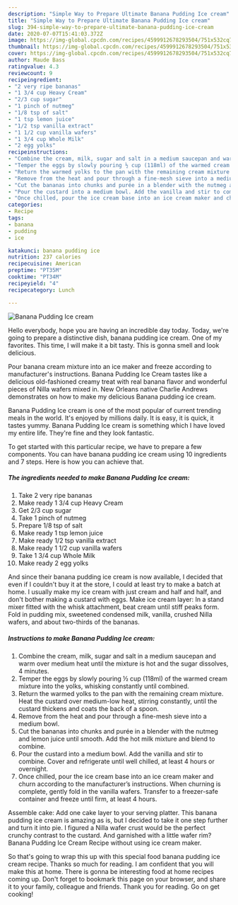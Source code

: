 ```yaml
---
description: "Simple Way to Prepare Ultimate Banana Pudding Ice cream"
title: "Simple Way to Prepare Ultimate Banana Pudding Ice cream"
slug: 394-simple-way-to-prepare-ultimate-banana-pudding-ice-cream
date: 2020-07-07T15:41:03.372Z
image: https://img-global.cpcdn.com/recipes/4599912678293504/751x532cq70/banana-pudding-ice-cream-recipe-main-photo.jpg
thumbnail: https://img-global.cpcdn.com/recipes/4599912678293504/751x532cq70/banana-pudding-ice-cream-recipe-main-photo.jpg
cover: https://img-global.cpcdn.com/recipes/4599912678293504/751x532cq70/banana-pudding-ice-cream-recipe-main-photo.jpg
author: Maude Bass
ratingvalue: 4.3
reviewcount: 9
recipeingredient:
- "2 very ripe bananas"
- "1 3/4 cup Heavy Cream"
- "2/3 cup sugar"
- "1 pinch of nutmeg"
- "1/8 tsp of salt"
- "1 tsp lemon juice"
- "1/2 tsp vanilla extract"
- "1 1/2 cup vanilla wafers"
- "1 3/4 cup Whole Milk"
- "2 egg yolks"
recipeinstructions:
- "Combine the cream, milk, sugar and salt in a medium saucepan and warm over medium heat until the mixture is hot and the sugar dissolves, 4 minutes."
- "Temper the eggs by slowly pouring ½ cup (118ml) of the warmed cream mixture into the yolks, whisking constantly until combined."
- "Return the warmed yolks to the pan with the remaining cream mixture. Heat the custard over medium-low heat, stirring constantly, until the custard thickens and coats the back of a spoon."
- "Remove from the heat and pour through a fine-mesh sieve into a medium bowl."
- "Cut the bananas into chunks and purée in a blender with the nutmeg and lemon juice until smooth. Add the hot milk mixture and blend to combine."
- "Pour the custard into a medium bowl. Add the vanilla and stir to combine. Cover and refrigerate until well chilled, at least 4 hours or overnight."
- "Once chilled, pour the ice cream base into an ice cream maker and churn according to the manufacturer’s instructions. When churning is complete, gently fold in the vanilla wafers. Transfer to a freezer-safe container and freeze until firm, at least 4 hours."
categories:
- Recipe
tags:
- banana
- pudding
- ice

katakunci: banana pudding ice 
nutrition: 237 calories
recipecuisine: American
preptime: "PT35M"
cooktime: "PT34M"
recipeyield: "4"
recipecategory: Lunch

---
```



![Banana Pudding Ice cream](https://img-global.cpcdn.com/recipes/4599912678293504/751x532cq70/banana-pudding-ice-cream-recipe-main-photo.jpg)

Hello everybody, hope you are having an incredible day today. Today, we're going to prepare a distinctive dish, banana pudding ice cream. One of my favorites. This time, I will make it a bit tasty. This is gonna smell and look delicious.

Pour banana cream mixture into an ice maker and freeze according to manufacturer&#39;s instructions. Banana Pudding Ice Cream tastes like a delicious old-fashioned creamy treat with real banana flavor and wonderful pieces of Nilla wafers mixed in. New Orleans native Charlie Andrews demonstrates on how to make my delicious Banana pudding ice cream.

Banana Pudding Ice cream is one of the most popular of current trending meals in the world. It's enjoyed by millions daily. It is easy, it is quick, it tastes yummy. Banana Pudding Ice cream is something which I have loved my entire life. They're fine and they look fantastic.


To get started with this particular recipe, we have to prepare a few components. You can have banana pudding ice cream using 10 ingredients and 7 steps. Here is how you can achieve that.

<!--inarticleads1-->

##### The ingredients needed to make Banana Pudding Ice cream:

1. Take 2 very ripe bananas
1. Make ready 1 3/4 cup Heavy Cream
1. Get 2/3 cup sugar
1. Take 1 pinch of nutmeg
1. Prepare 1/8 tsp of salt
1. Make ready 1 tsp lemon juice
1. Make ready 1/2 tsp vanilla extract
1. Make ready 1 1/2 cup vanilla wafers
1. Take 1 3/4 cup Whole Milk
1. Make ready 2 egg yolks


And since their banana pudding ice cream is now available, I decided that even if I couldn&#39;t buy it at the store, I could at least try to make a batch at home. I usually make my ice cream with just cream and half and half, and don&#39;t bother making a custard with eggs. Make ice cream layer: In a stand mixer fitted with the whisk attachment, beat cream until stiff peaks form. Fold in pudding mix, sweetened condensed milk, vanilla, crushed Nilla wafers, and about two-thirds of the bananas. 

<!--inarticleads2-->

##### Instructions to make Banana Pudding Ice cream:

1. Combine the cream, milk, sugar and salt in a medium saucepan and warm over medium heat until the mixture is hot and the sugar dissolves, 4 minutes.
1. Temper the eggs by slowly pouring ½ cup (118ml) of the warmed cream mixture into the yolks, whisking constantly until combined.
1. Return the warmed yolks to the pan with the remaining cream mixture. Heat the custard over medium-low heat, stirring constantly, until the custard thickens and coats the back of a spoon.
1. Remove from the heat and pour through a fine-mesh sieve into a medium bowl.
1. Cut the bananas into chunks and purée in a blender with the nutmeg and lemon juice until smooth. Add the hot milk mixture and blend to combine.
1. Pour the custard into a medium bowl. Add the vanilla and stir to combine. Cover and refrigerate until well chilled, at least 4 hours or overnight.
1. Once chilled, pour the ice cream base into an ice cream maker and churn according to the manufacturer’s instructions. When churning is complete, gently fold in the vanilla wafers. Transfer to a freezer-safe container and freeze until firm, at least 4 hours.


Assemble cake: Add one cake layer to your serving platter. This banana pudding ice cream is amazing as is, but I decided to take it one step further and turn it into pie. I figured a Nilla wafer crust would be the perfect crunchy contrast to the custard. And garnished with a little wafer rim? Banana Pudding Ice Cream Recipe without using ice cream maker. 

So that's going to wrap this up with this special food banana pudding ice cream recipe. Thanks so much for reading. I am confident that you will make this at home. There is gonna be interesting food at home recipes coming up. Don't forget to bookmark this page on your browser, and share it to your family, colleague and friends. Thank you for reading. Go on get cooking!
